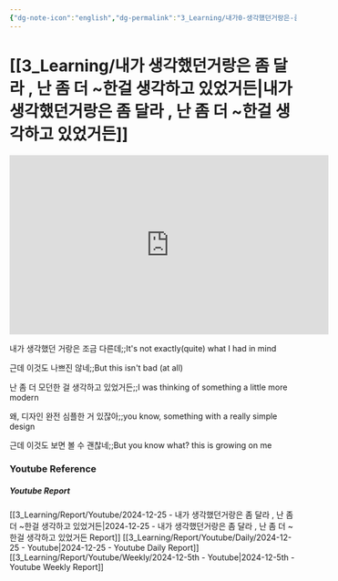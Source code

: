 ```yaml
---
{"dg-note-icon":"english","dg-permalink":"3_Learning/내가0-생각했던거랑은-좀-달라-,-난-좀-더-~한걸-생각하고-있었거든","created-date":"2024-12-25 11:53:50 pm","date":"2024-12-25","type":"youtube","tags":["youtube","english","flashcards"],"aliases":null,"youtuber":"빨모쌤","channelName":"라이브 아카데미","link":"https://www.youtube.com/watch?v=MRlmmLwW7Hs","img":"https://img.youtube.com/vi/MRlmmLwW7Hs/0.jpg","dg-publish":true,"permalink":"/3_Learning/내가0-생각했던거랑은-좀-달라-,-난-좀-더-~한걸-생각하고-있었거든/","dgPassFrontmatter":true,"noteIcon":"english"}
---
```


# [[3_Learning/내가 생각했던거랑은 좀 달라 , 난 좀 더 ~한걸 생각하고 있었거든\|내가 생각했던거랑은 좀 달라 , 난 좀 더 ~한걸 생각하고 있었거든]]


<div class="container-root"><span></span></div><div><div class="container-root"><iframe width="560" height="315" src="https://www.youtube.com/embed/MRlmmLwW7Hs" title="YouTube video player" frameborder="0" allow="accelerometer; autoplay; clipboard-write; encrypted-media; gyroscope; picture-in-picture; web-share" allowfullscreen=""></iframe></div></div>

내가 생각했던 거랑은 조금 다른데;;It's not exactly(quite) what I had in mind
<!--SR:!2025-01-27,12,270-->
근데 이것도 나쁘진 않네;;But this isn't bad (at all)
<!--SR:!2025-01-18,15,290-->
난 좀 더 모던한 걸 생각하고 있었거든;;I was thinking of something a little more modern
<!--SR:!2025-01-15,10,270-->
왜, 디자인 완전 심플한 거 있잖아;;you know, something with a really simple design
<!--SR:!2025-01-18,2,230-->
근데 이것도 보면 볼 수 괜찮네;;But you know what? this is growing on me
<!--SR:!2025-01-27,12,270-->












### Youtube Reference
##### Youtube Report
[[3_Learning/Report/Youtube/2024-12-25 - 내가 생각했던거랑은 좀 달라 , 난 좀 더 ~한걸 생각하고 있었거든\|2024-12-25 - 내가 생각했던거랑은 좀 달라 , 난 좀 더 ~한걸 생각하고 있었거든 Report]]
[[3_Learning/Report/Youtube/Daily/2024-12-25 - Youtube\|2024-12-25 - Youtube Daily Report]]
[[3_Learning/Report/Youtube/Weekly/2024-12-5th - Youtube\|2024-12-5th - Youtube Weekly Report]]

